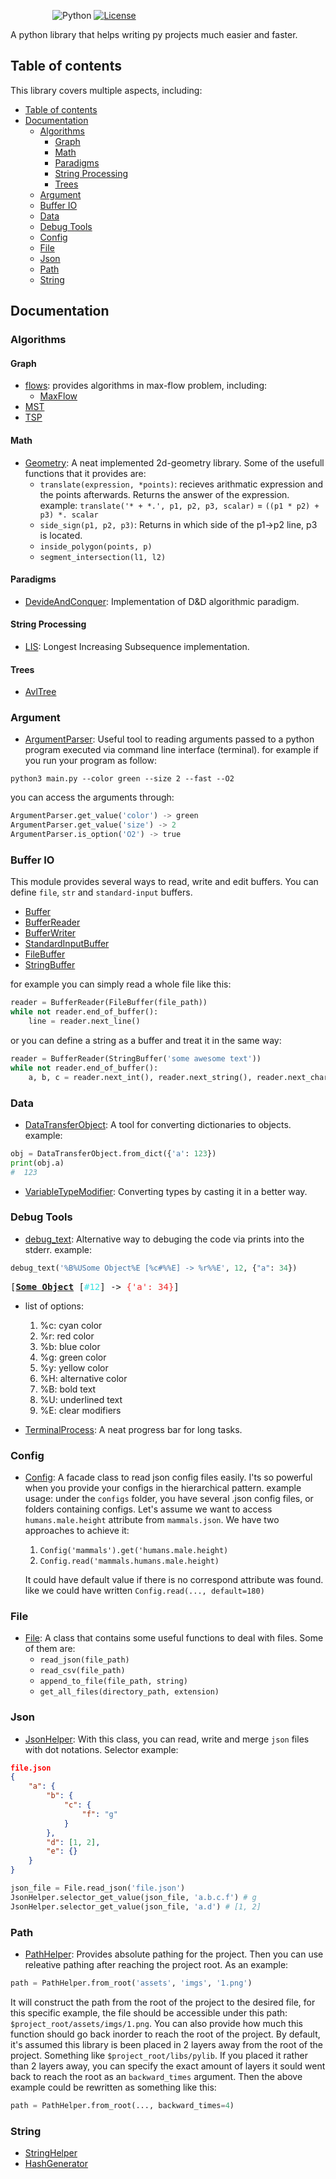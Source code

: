 &nbsp;&nbsp;&nbsp;&nbsp;&nbsp;&nbsp;&nbsp;&nbsp;&nbsp;&nbsp;&nbsp;&nbsp;&nbsp;&nbsp;&nbsp;&nbsp;
![Python](https://img.shields.io/badge/Python-3.6%2B-blue)
[![License](https://img.shields.io/badge/license-MIT-green.svg)](https://opensource.org/licenses/MIT)

A python library that helps writing py projects much easier and faster.


## Table of contents
This library covers multiple aspects, including:

- [Table of contents](#table-of-contents)
- [Documentation](#documentation)
  - [Algorithms](#algorithms)
    - [Graph](#graph)
    - [Math](#math)
    - [Paradigms](#paradigms)
    - [String Processing](#string-processing)
    - [Trees](#trees)
  - [Argument](#argument)
  - [Buffer IO](#buffer-io)
  - [Data](#data)
  - [Debug Tools](#debug-tools)
  - [Config](#config)
  - [File](#file)
  - [Json](#json)
  - [Path](#path)
  - [String](#string)


## Documentation
### Algorithms
#### Graph
- [flows](algorithms/graph/flows): provides algorithms in max-flow problem, including:
    - [MaxFlow](algorithms/graph/flows/maxflow.py)
- [MST](algorithms/graph/mst.py)
- [TSP](algorithms/graph/tsp.py)
#### Math
- [Geometry](algorithms/math/geometry.py): A neat implemented 2d-geometry library. Some of the usefull functions that it provides are:
    - `translate(expression, *points)`: recieves arithmatic expression and the points afterwards. Returns the answer of the expression. example:
    `translate('* + *.', p1, p2, p3, scalar)` = `((p1 * p2) + p3) *. scalar`
    - `side_sign(p1, p2, p3)`: Returns in which side of the p1->p2 line, p3 is located.
    - `inside_polygon(points, p)`
    - `segment_intersection(l1, l2)`
#### Paradigms
- [DevideAndConquer](algorithms/paradigms/divide_and_conquer): Implementation of D&D algorithmic paradigm.
#### String Processing
- [LIS](algorithms/string_processing/lis.py): Longest Increasing Subsequence implementation.
#### Trees
- [AvlTree](algorithms/trees/avl_tree)

### Argument
- [ArgumentParser](argument/argument_parser.py):
Useful tool to reading arguments passed to a python program executed via command line interface (terminal). 
for example if you run your program as follow:

```terminal
python3 main.py --color green --size 2 --fast --O2
```
you can access the arguments through: 
```python
ArgumentParser.get_value('color') -> green
ArgumentParser.get_value('size') -> 2
ArgumentParser.is_option('O2') -> true
```

### Buffer IO
This module provides several ways to read, write and edit buffers. You can define `file`, `str` and `standard-input` buffers.
- [Buffer](buffer_io/buffer.py)
- [BufferReader](buffer_io/buffer_reader.py)
- [BufferWriter](buffer_io/buffer_writer.py)
- [StandardInputBuffer](buffer_io/standard_input_buffer.py)
- [FileBuffer](buffer_io/file_buffer.py)
- [StringBuffer](buffer_io/string_buffer.py)

for example you can simply read a whole file like this:

```python
reader = BufferReader(FileBuffer(file_path))
while not reader.end_of_buffer():
    line = reader.next_line()
```

or you can define a string as a buffer and treat it in the same way:
```python
reader = BufferReader(StringBuffer('some awesome text'))
while not reader.end_of_buffer():
    a, b, c = reader.next_int(), reader.next_string(), reader.next_char()
```
### Data
- [DataTransferObject](data/data_transfer_object.py): A tool for converting dictionaries to objects. example: 
 ```python
 obj = DataTransferObject.from_dict({'a': 123})
 print(obj.a)
#  123
 ```
- [VariableTypeModifier](data/variable_type_modifier.py): Converting types by casting it in a better way.

### Debug Tools

- [debug_text](debug_tools/debug_text.py): Alternative way to debuging the code via prints into the stderr. example:
```python
debug_text('%B%USome Object%E [%c#%%E] -> %r%%E', 12, {"a": 34})
```
<pre>[<u style="text-decoration-style:single"><b>Some Object</b></u> [<font color="#34E2E2">#12</font>] -&gt; <font color="#EF2929">{&apos;a&apos;: 34}</font>]</pre>
- list of options:
  1. %c: cyan color
  1. %r: red color
  1. %b: blue color
  1. %g: green color
  1. %y: yellow color
  1. %H: alternative color
  1. %B: bold text
  1. %U: underlined text
  1. %E: clear modifiers


- [TerminalProcess](debug_tools/terminal_process.py): A neat progress bar for long tasks.

### Config
- [Config](config/config.py): A facade class to read json config files easily. I'ts so powerful when you provide your configs in the hierarchical pattern.
example usage:
under the `configs` folder, you have several .json config files, or folders containing configs. Let's assume we want to access `humans.male.height` attribute from `mammals.json`. We have two approaches to achieve it:
    1. `Config('mammals').get('humans.male.height)`
    2. `Config.read('mammals.humans.male.height)`

  It could have default value if there is no correspond attribute was found. like we could have written `Config.read(..., default=180)`
### File
- [File](file/file.py): A class that contains some useful functions to deal with files. Some of them are:
  - `read_json(file_path)`
  - `read_csv(file_path)`
  - `append_to_file(file_path, string)`
  - `get_all_files(directory_path, extension)`
### Json
- [JsonHelper](json/json_helper.py): With this class, you can read, write and merge `json` files with dot notations. Selector example:
```json
file.json
{
    "a": {
        "b": {
            "c": {
                "f": "g"
            }
        },
        "d": [1, 2],
        "e": {}
    }
}
```
```python
json_file = File.read_json('file.json')
JsonHelper.selector_get_value(json_file, 'a.b.c.f') # g
JsonHelper.selector_get_value(json_file, 'a.d') # [1, 2]
```

### Path
- [PathHelper](path/path_helper.py): Provides absolute pathing for the project. Then you can use releative pathing after reaching the project root. As an example:
```python
path = PathHelper.from_root('assets', 'imgs', '1.png')
```
  It will construct the path from the root of the project to the desired file, for this specific example, the file should be accessible under this path: `$project_root/assets/imgs/1.png`.
  You can also provide how much this function should go back inorder to reach the root of the project. By default, it's assumed this library is been placed in 2 layers away from the root of the project. Something like `$project_root/libs/pylib`. If you placed it rather than 2 layers away, you can specify the exact amount of layers it sould went back to reach the root as an `backward_times` argument. Then the above example could be rewritten as something like this:
```python
path = PathHelper.from_root(..., backward_times=4)
```
### String
- [StringHelper](string/string_helper.py)
- [HashGenerator](string/hash_generator.py)

